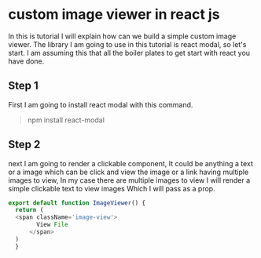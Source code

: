 # custom image viewer in react js
In this is tutorial I will explain how can we build a simple custom image viewer.
The library I am going to use in this tutorial is react modal, so let's start.
I am assuming this that all the boiler plates to get start with react you have done.
## Step 1
First I am going to install react modal with this command.  
  > npm install react-modal
## Step 2
next I am going to render a clickable component, It could be anything a text or a image which can be click and view the image or a link having multiple images to view, In my case there are multiple images to view I will render a simple clickable text to view images Which I will pass as a prop.  
```javascript
export default function ImageViewer() {
  return (
  <span className='image-view'>
        View File
      </span>
  )
  }
  ```
